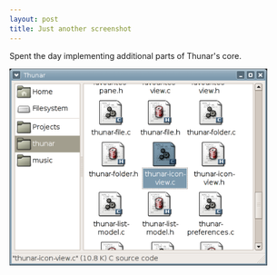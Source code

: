 ```yaml
---
layout: post
title: Just another screenshot
---
```


Spent the day implementing additional parts of Thunar's core.

<a href="/images/2005/thunar-devel-20050605.png"><img src="/images/2005/thunar-devel-20050605.png" width="90%" /></a>

